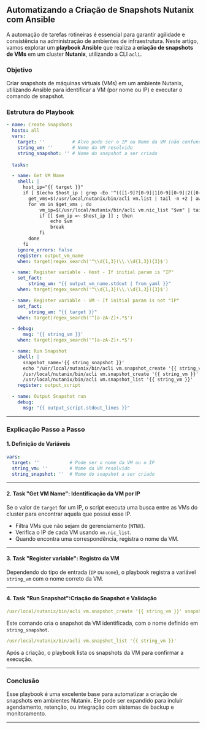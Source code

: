 ## Automatizando a Criação de Snapshots Nutanix com Ansible

A automação de tarefas rotineiras é essencial para garantir agilidade e consistência na administração de ambientes de infraestrutura. Neste artigo, vamos explorar um **playbook Ansible** que realiza a **criação de snapshots de VMs** em um cluster **Nutanix**, utilizando a CLI `acli`.

### Objetivo

Criar snapshots de máquinas virtuais (VMs) em um ambiente Nutanix, utilizando Ansible para identificar a VM (por nome ou IP) e executar o comando de snapshot.

### Estrutura do Playbook

```yaml
- name: Create Snapshots
  hosts: all
  vars:
    target: ''          # Alvo pode ser o IP ou Nome da VM (não confundir com hostname do sistema)
    string_vm: ''       # Nome da VM resolvido
    string_snapshot: '' # Nome do snapshot a ser criado
    
  tasks:

  - name: Get VM Name
    shell: |
      host_ip="{{ target }}"
      if [ $(echo $host_ip | grep -Eo '^(([1-9]?[0-9]|1[0-9][0-9]|2([0-4][0-9]|5[0-5]))\.){3}([1-9]?[0-9]|1[0-9][0-9]|2([0-4][0-9]|5[0-5]))$') != 1 ] ; then
        get_vms=$(/usr/local/nutanix/bin/acli vm.list | tail -n +2 | awk -F ' ' '{print $1"\n"}' | grep -v 'NTNX\|ntnx' | sed 's/$/\n/g')
        for vm in $get_vms ; do
            vm_ip=$(/usr/local/nutanix/bin/acli vm.nic_list "$vm" | tail -n +2 | awk -F ' ' '{print $3}')
            if [[ $vm_ip =~ $host_ip ]] ; then
                echo $vm
                break
            fi
        done
      fi
    ignore_errors: false
    register: output_vm_name
    when: target|regex_search('^\\d{1,3}(\\.\\d{1,3}){3}$')

  - name: Register variable - Host - If initial param is "IP"
    set_fact:
        string_vm: "{{ output_vm_name.stdout | from_yaml }}"
    when: target|regex_search('^\\d{1,3}(\\.\\d{1,3}){3}$')

  - name: Register variable - VM - If initial param is not "IP"
    set_fact:
        string_vm: "{{ target }}"
    when: target|regex_search('^[a-zA-Z]+.*$')

  - debug:
      msg: '{{ string_vm }}'
    when: target|regex_search('^[a-zA-Z]+.*$')

  - name: Run Snapshot
    shell: |
      snapshot_name='{{ string_snapshot }}'
      echo "/usr/local/nutanix/bin/acli vm.snapshot_create '{{ string_vm }}' snapshot_name_list='$snapshot_name'"
      /usr/local/nutanix/bin/acli vm.snapshot_create '{{ string_vm }}' snapshot_name_list='"'$snapshot_name'"'
      /usr/local/nutanix/bin/acli vm.snapshot_list '{{ string_vm }}'
    register: output_script

  - name: Output Snapshot run
    debug:
      msg: "{{ output_script.stdout_lines }}"
```

***

### Explicação Passo a Passo

#### 1. **Definição de Variáveis**

```yaml
vars:
  target: ''           # Pode ser o nome da VM ou o IP
  string_vm: ''        # Nome da VM resolvido
  string_snapshot: ''  # Nome do snapshot a ser criado
```

***

#### 2. **Task "Get VM Name": Identificação da VM por IP**

Se o valor de `target` for um IP, o script executa uma busca entre as VMs do cluster para encontrar aquela que possui esse IP.

*   Filtra VMs que não sejam de gerenciamento (`NTNX`).
*   Verifica o IP de cada VM usando `vm.nic_list`.
*   Quando encontra uma correspondência, registra o nome da VM.

***

#### 3. **Task "Register variable": Registro da VM**

Dependendo do tipo de entrada (`IP` ou `nome`), o playbook registra a variável `string_vm` com o nome correto da VM.

***

#### 4. **Task "Run Snapshot":Criação do Snapshot e Validação**

```yaml
/usr/local/nutanix/bin/acli vm.snapshot_create '{{ string_vm }}' snapshot_name_list='"'$snapshot_name'"'
```

Este comando cria o snapshot da VM identificada, com o nome definido em `string_snapshot`.

```yaml
/usr/local/nutanix/bin/acli vm.snapshot_list '{{ string_vm }}'
```
Após a criação, o playbook lista os snapshots da VM para confirmar a execução.

***

### Conclusão

Esse playbook é uma excelente base para automatizar a criação de snapshots em ambientes Nutanix. Ele pode ser expandido para incluir agendamento, retenção, ou integração com sistemas de backup e monitoramento.

***